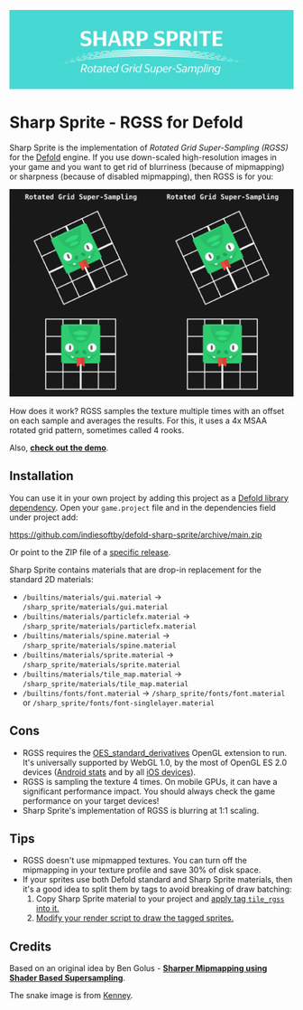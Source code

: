 [![Sharp Sprite Logo](cover.png)](https://github.com/indiesoftby/defold-sharp-sprite)

# Sharp Sprite - RGSS for Defold

Sharp Sprite is the implementation of *Rotated Grid Super-Sampling (RGSS)* for the [Defold](https://defold.com/) engine. If you use down-scaled high-resolution images in your game and you want to get rid of blurriness (because of mipmapping) or sharpness (because of disabled mipmapping), then RGSS is for you:

![RGSS vs Builtin](rgss_vs_builtin.gif)

How does it work? RGSS samples the texture multiple times with an offset on each sample and averages the results. For this, it uses a 4x MSAA rotated grid pattern, sometimes called 4 rooks.

Also, **[check out the demo](https://indiesoftby.github.io/defold-sharp-sprite/)**.

## Installation

You can use it in your own project by adding this project as a [Defold library dependency](http://www.defold.com/manuals/libraries/). Open your `game.project` file and in the dependencies field under project add:

https://github.com/indiesoftby/defold-sharp-sprite/archive/main.zip

Or point to the ZIP file of a [specific release](https://github.com/indiesoftby/defold-sharp-sprite/releases).

Sharp Sprite contains materials that are drop-in replacement for the standard 2D materials:

- `/builtins/materials/gui.material` → `/sharp_sprite/materials/gui.material`
- `/builtins/materials/particlefx.material` → `/sharp_sprite/materials/particlefx.material`
- `/builtins/materials/spine.material` → `/sharp_sprite/materials/spine.material`
- `/builtins/materials/sprite.material` → `/sharp_sprite/materials/sprite.material`
- `/builtins/materials/tile_map.material` → `/sharp_sprite/materials/tile_map.material`
- `/builtins/fonts/font.material` → `/sharp_sprite/fonts/font.material` or `/sharp_sprite/fonts/font-singlelayer.material`

## Cons

- RGSS requires the [OES_standard_derivatives](https://www.khronos.org/registry/OpenGL/extensions/OES/OES_standard_derivatives.txt) OpenGL extension to run. It's universally supported by WebGL 1.0, by the most of OpenGL ES 2.0 devices ([Android stats](https://opengles.gpuinfo.org/listreports.php?extension=GL_OES_standard_derivatives) and by all [iOS devices](https://developer.apple.com/library/archive/documentation/OpenGLES/Conceptual/OpenGLESHardwarePlatformGuide_iOS/OpenGLESPlatforms/OpenGLESPlatforms.html)).
- RGSS is sampling the texture 4 times. On mobile GPUs, it can have a significant performance impact. You should always check the game performance on your target devices!
- Sharp Sprite's implementation of RGSS is blurring at 1:1 scaling.

## Tips

- RGSS doesn't use mipmapped textures. You can turn off the mipmapping in your texture profile and save 30% of disk space.
- If your sprites use both Defold standard and Sharp Sprite materials, then it's a good idea to split them by tags to avoid breaking of draw batching:
   1. Copy Sharp Sprite material to your project and [apply tag `tile_rgss` into it.](tile_rgss_1.png)
   2. [Modify your render script to draw the tagged sprites.](tile_rgss_2.png)

## Credits

Based on an original idea by Ben Golus - **[Sharper Mipmapping using Shader Based Supersampling](https://medium.com/@bgolus/sharper-mipmapping-using-shader-based-supersampling-ed7aadb47bec)**.

The snake image is from [Kenney](https://kenney.nl/).
